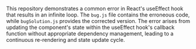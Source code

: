 This repository demonstrates a common error in React's useEffect hook that results in an infinite loop. The `bug.js` file contains the erroneous code, while `bugSolution.js` provides the corrected version.  The error arises from updating the component's state within the useEffect hook's callback function without appropriate dependency management, leading to a continuous re-rendering and state update cycle.